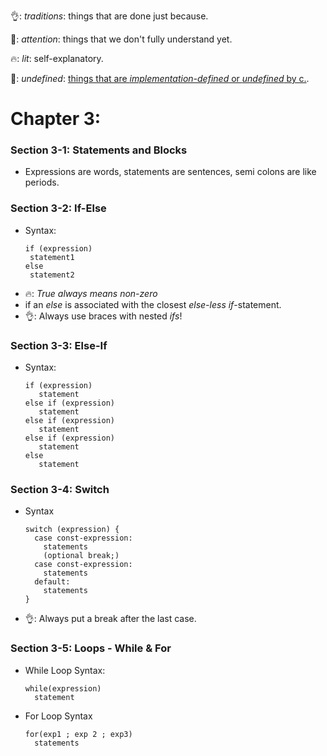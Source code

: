 👌: *traditions*: things that are done just because.

👀: *attention*: things that we don't fully understand yet.

🔥: *lit*: self-explanatory.

🦆: *undefined*: [things that are *implementation-defined* or *undefined* by c.](https://stackoverflow.com/questions/2397984/undefined-unspecified-and-implementation-defined-behavior).

# Chapter 3:

### Section 3-1: Statements and Blocks
  - Expressions are words, statements are sentences, semi colons are like periods.
  
### Section 3-2: If-Else
  * Syntax:
      ~~~~ 
      if (expression)
       statement1
      else
       statement2 
       ~~~~
  * 🔥: *True always means non-zero*
  * if an *else* is associated with the closest *else-less* *if*-statement.
  * 👌: Always use braces with nested *ifs*!
  
### Section 3-3: Else-If
  * Syntax:
    ~~~~
    if (expression)
       statement
    else if (expression)
       statement
    else if (expression)
       statement
    else if (expression)
       statement
    else
       statement
    ~~~~
### Section 3-4: Switch
  * Syntax
    ~~~~
    switch (expression) {
      case const-expression:
        statements
        (optional break;)
      case const-expression:
        statements
      default:
        statements
    }
    ~~~~  
  * 👌: Always put a break after the last case.
### Section 3-5: Loops - While & For
  * While Loop Syntax:
    ~~~~
    while(expression)
      statement
    ~~~~
  * For Loop Syntax
    ~~~~
    for(exp1 ; exp 2 ; exp3)
      statements
    ~~~~
  
  

